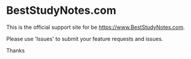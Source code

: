 # BestStudyNotes.com

This is the official support site for be https://www.BestStudyNotes.com.

Please use 'Issues' to submit your feature requests and issues.

Thanks

